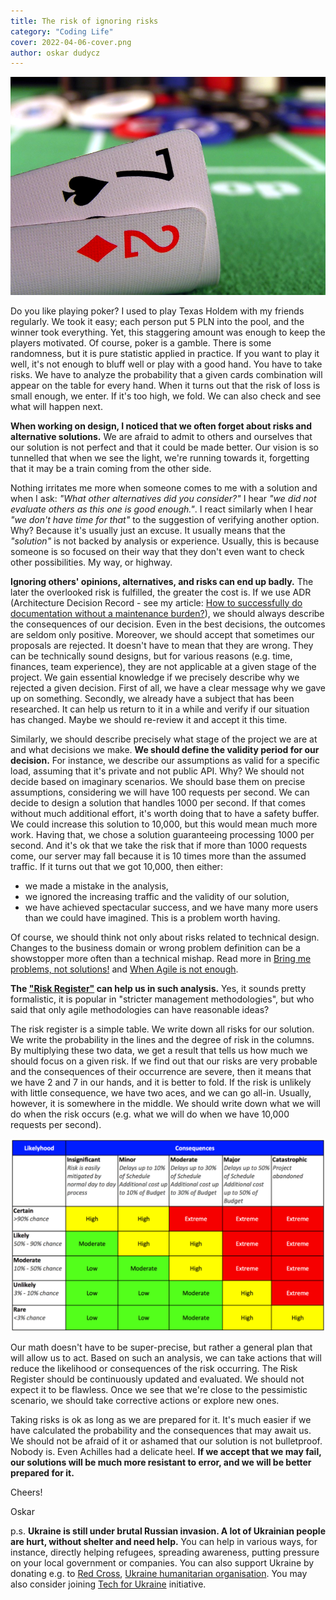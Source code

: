 ```yaml
---
title: The risk of ignoring risks
category: "Coding Life"
cover: 2022-04-06-cover.png
author: oskar dudycz
---
```


![cover](2022-04-06-cover.png)

Do you like playing poker? I used to play Texas Holdem with my friends regularly. We took it easy; each person put 5 PLN into the pool, and the winner took everything. Yet, this staggering amount was enough to keep the players motivated. Of course, poker is a gamble. There is some randomness, but it is pure statistic applied in practice. If you want to play it well, it's not enough to bluff well or play with a good hand. You have to take risks. We have to analyze the probability that a given cards combination will appear on the table for every hand. When it turns out that the risk of loss is small enough, we enter. If it's too high, we fold. We can also check and see what will happen next.

**When working on design, I noticed that we often forget about risks and alternative solutions.** We are afraid to admit to others and ourselves that our solution is not perfect and that it could be made better. Our vision is so tunnelled that when we see the light, we're running towards it, forgetting that it may be a train coming from the other side.

Nothing irritates me more when someone comes to me with a solution and when I ask: _"What other alternatives did you consider?"_ I hear _"we did not evaluate others as this one is good enough."_. I react similarly when I hear _"we don't have time for that"_ to the suggestion of verifying another option. Why? Because it's usually just an excuse. It usually means that the _"solution"_ is not backed by analysis or experience. Usually, this is because someone is so focused on their way that they don't even want to check other possibilities. My way, or highway.

**Ignoring others' opinions, alternatives, and risks can end up badly.** The later the overlooked risk is fulfilled, the greater the cost is. If we use ADR (Architecture Decision Record - see my article: [How to successfully do documentation without a maintenance burden?](/en/how_to_successfully_do_documentation_without_maintenance_burden/)), we should always describe the consequences of our decision. Even in the best decisions, the outcomes are seldom only positive. Moreover, we should accept that sometimes our proposals are rejected. It doesn't have to mean that they are wrong. They can be technically sound designs, but for various reasons (e.g. time, finances, team experience), they are not applicable at a given stage of the project. We gain essential knowledge if we precisely describe why we rejected a given decision. First of all, we have a clear message why we gave up on something. Secondly, we already have a subject that has been researched. It can help us return to it in a while and verify if our situation has changed. Maybe we should re-review it and accept it this time.

Similarly, we should describe precisely what stage of the project we are at and what decisions we make. **We should define the validity period for our decision.** For instance, we describe our assumptions as valid for a specific load, assuming that it's private and not public API. Why? We should not decide based on imaginary scenarios. We should base them on precise assumptions, considering we will have 100 requests per second. We can decide to design a solution that handles 1000 per second. If that comes without much additional effort, it's worth doing that to have a safety buffer. We could increase this solution to 10,000, but this would mean much more work. Having that, we chose a solution guaranteeing processing 1000 per second. And it's ok that we take the risk that if more than 1000 requests come, our server may fall because it is 10 times more than the assumed traffic. If it turns out that we got 10,000, then either:
- we made a mistake in the analysis,
- we ignored the increasing traffic and the validity of our solution,
- we have achieved spectacular success, and we have many more users than we could have imagined. This is a problem worth having.

Of course, we should think not only about risks related to technical design. Changes to the business domain or wrong problem definition can be a showstopper more often than a technical mishap. Read more in [Bring me problems, not solutions!](/en/bring_me_problems_not_solutions/) and [When Agile is not enough](/en/when_agile_is_not_enough/).

**The ["Risk Register"](https://monday.com/blog/project-management/risk-register/) can help us in such analysis.** Yes, it sounds pretty formalistic, it is popular in "stricter management methodologies", but who said that only agile methodologies can have reasonable ideas?

The risk register is a simple table. We write down all risks for our solution. We write the probability in the lines and the degree of risk in the columns. By multiplying these two data, we get a result that tells us how much we should focus on a given risk. If we find out that our risks are very probable and the consequences of their occurrence are severe, then it means that we have 2 and 7 in our hands, and it is better to fold. If the risk is unlikely with little consequence, we have two aces, and we can go all-in. Usually, however, it is somewhere in the middle. We should write down what we will do when the risk occurs (e.g. what we will do when we have 10,000 requests per second). 

![cover](2022-04-06-risk-matrix.png)

Our math doesn't have to be super-precise, but rather a general plan that will allow us to act. Based on such an analysis, we can take actions that will reduce the likelihood or consequences of the risk occurring. The Risk Register should be continuously updated and evaluated. We should not expect it to be flawless. Once we see that we're close to the pessimistic scenario, we should take corrective actions or explore new ones.

Taking risks is ok as long as we are prepared for it. It's much easier if we have calculated the probability and the consequences that may await us. We should not be afraid of it or ashamed that our solution is not bulletproof. Nobody is. Even Achilles had a delicate heel. **If we accept that we may fail, our solutions will be much more resistant to error, and we will be better prepared for it.**

Cheers!

Oskar

p.s. **Ukraine is still under brutal Russian invasion. A lot of Ukrainian people are hurt, without shelter and need help.** You can help in various ways, for instance, directly helping refugees, spreading awareness, putting pressure on your local government or companies. You can also support Ukraine by donating e.g. to [Red Cross](https://www.icrc.org/en/donate/ukraine), [Ukraine humanitarian organisation](https://savelife.in.ua/en/donate/). You may also consider joining [Tech for Ukraine](https://techtotherescue.org/tech/tech-for-ukraine) initiative.
